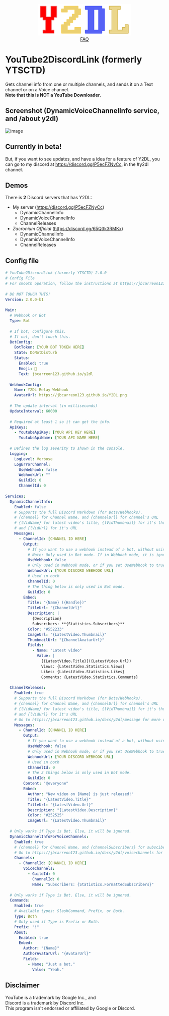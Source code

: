 <p align="center"><img src="/Images/y2dl-flat.png" height="100" /><br />
<a href="https://jbcarreon123.github.io/docs/y2dl/faq">FAQ</a></p>

# YouTube2DiscordLink (formerly YTSCTD)
Gets channel info from one or multiple channels, and sends it on a Text channel or on a Voice channel.   
**Note that this is NOT a YouTube Downloader.**

## Screenshot (DynamicVoiceChannelInfo service, and /about y2dl)
![image](https://github.com/jbcarreon123/Y2DL/assets/86447165/dafd454e-3545-4306-8433-7349a8770980)

## Currently in beta!
But, if you want to see updates, and have a idea for a feature of Y2DL,
you can go to my discord at https://discord.gg/P5ecFZNyCc, in the #y2dl channel.

## Demos
There is **2** Discord servers that has Y2DL:
- My server (https://discord.gg/P5ecFZNyCc)
  - DynamicChannelInfo
  - DynamicVoiceChannelInfo
  - ChannelReleases
- *Zacronium Official* (https://discord.gg/65Q3k3RMKx)
  - DynamicChannelInfo
  - DynamicVoiceChannelInfo
  - ChannelReleases

## Config file
```yaml
# YouTube2DiscordLink (formerly YTSCTD) 2.0.0
# Config File
# For smooth operation, follow the instructions at https://jbcarreon123.github.io/docs/y2dl

# DO NOT TOUCH THIS!
Version: 2.0.0-b1

Main:
  # Webhook or Bot
  Type: Bot

  # If bot, configure this.
  # If not, don't touch this.
  BotConfig: 
    BotToken: [YOUR BOT TOKEN HERE]
    State: DoNotDisturb
    Status:
      Enabled: true
      Emoji: 🔗
      Text: jbcarreon123.github.io/y2dl

  WebhookConfig:
    Name: Y2DL Relay Webhook
    AvatarUrl: https://jbcarreon123.github.io/Y2DL.png

  # The update interval (in milliseconds)
  UpdateInterval: 60000

  # Required at least 1 so it can get the info.
  ApiKeys:
    - YoutubeApiKey: [YOUR API KEY HERE]
      YoutubeApiName: [YOUR API NAME HERE]

  # Defines the log severity to shown in the console.
  Logging:
    LogLevel: Verbose
    LogErrorChannel:
      UseWebhook: false
      WebhookUrl: ""
      GuildId: 0
      ChannelId: 0

Services:
  DynamicChannelInfo:
    Enabled: false
    # Supports the full Discord Markdown (for Bots/Webhooks).
    # {channel} for Channel Name, and {channelUrl} for channel's URL
    # {lVidName} for latest video's title, {lVidThumbnail} for it's thumbnail,
    # and {lVidUrl} for it's URL
    Messages:
      - ChannelId: [CHANNEL ID HERE]
        Output: 
          # If you want to use a webhook instead of a bot, without using Webhook mode, set this to true.
          # Note: Only used in Bot mode. If in Webhook mode, it is ignored because you already using a webhook.
          UseWebhook: false
          # Only used in Webhook mode, or if you set UseWebhook to true.
          WebhookUrl: [YOUR DISCORD WEBHOOK URL]
          # Used in both
          ChannelId: 0
          # The thing below is only used in Bot mode.
          GuildId: 0
        Embed:
          Title: "{Name} ({Handle})"
          TitleUrl: "{ChannelUrl}"
          Description: |
            {Description}
            Subscribers: **{Statistics.Subscribers}**
          Color: "#552233"
          ImageUrl: "{LatestVideo.Thumbnail}"
          ThumbnailUrl: "{ChannelAvatarUrl}"
          Fields:
            - Name: "Latest video"
              Value: |
                [{LatestVideo.Title}]({LatestVideo.Url})
                Views: {LatestVideo.Statistics.Views}
                Likes: {LatestVideo.Statistics.Likes}
                Comments: {LatestVideo.Statistics.Comments}

  ChannelReleases:
    Enabled: true
    # Supports the full Discord Markdown (for Bots/Webhooks).
    # {channel} for Channel Name, and {channelUrl} for channel's URL
    # {lVidName} for latest video's title, {lVidThumbnail} for it's thumbnail,
    # and {lVidUrl} for it's URL
    # Go to https://jbcarreon123.github.io/docs/y2dl/message for more variables.
    Messages:
      - ChannelId: [CHANNEL ID HERE]
        Output: 
          # If you want to use a webhook instead of a bot, without using Webhook mode, set this to true.
          UseWebhook: false
          # Only used in Webhook mode, or if you set UseWebhook to true.
          WebhookUrl: [YOUR DISCORD WEBHOOK URL]
          # Used in both
          ChannelId: 0
          # The 2 things below is only used in Bot mode.
          GuildId: 0
        Content: "@everyone"
        Embed:
          Author: "New video on {Name} is just released!"
          Title: "{LatestVideo.Title}"
          TitleUrl: "{LatestVideo.Url}"
          Description: "{LatestVideo.Description}"
          Color: "#252525"
          ImageUrl: "{LatestVideo.Thumbnail}"

  # Only works if Type is Bot. Else, it will be ignored.
  DynamicChannelInfoForVoiceChannels:  
    Enabled: true
    # {channel} for Channel Name, and {channelSubscribers} for subscibers.
    # Go to https://jbcarreon123.github.io/docs/y2dl/voicechannels for more variables.
    Channels:
      - ChannelId: [CHANNEL ID HERE]
        VoiceChannels:
          - GuildId: 0
            ChannelId: 0
            Name: "Subscribers: {Statistics.FormattedSubscribers}"

  # Only works if Type is Bot. Else, it will be ignored.
  Commands:
    Enabled: true
    # Available types: SlashCommand, Prefix, or Both.
    Type: Both
    # Only used if Type is Prefix or Both.
    Prefix: "!"
    About:
      Enabled: true
      Embed:
        Author: "{Name}"
        AuthorAvatarUrl: "{AvatarUrl}"
        Fields:
          - Name: "Just a bot."
            Value: "Yeah."
```

## Disclaimer
YouTube is a trademark by Google Inc., and  
Discord is a trademark by Discord Inc.  
This program isn't endorsed or affiliated by Google or Discord.
